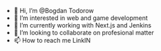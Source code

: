 - 👋 Hi, I’m @Bogdan Todorow
- 👀 I’m interested in web and game development
- 🌱 I’m currently working with Next.js and Jenkins
- 💞️ I’m looking to collaborate on profesional matter
- 📫 How to reach me LinkIN

<!---
vileider/vileider is a ✨ special ✨ repository because its `README.md` (this file) appears on your GitHub profile.
You can click the Preview link to take a look at your changes.
--->
